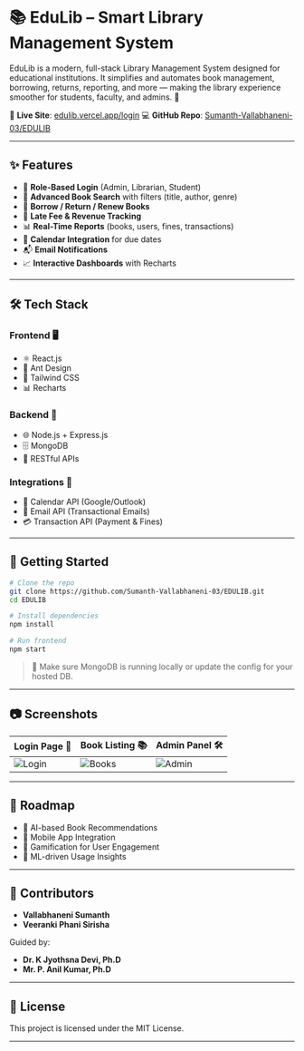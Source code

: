 # 📚 EduLib – Smart Library Management System

EduLib is a modern, full-stack Library Management System designed for educational institutions. It simplifies and automates book management, borrowing, returns, reporting, and more — making the library experience smoother for students, faculty, and admins. 🚀

🔗 **Live Site**: [edulib.vercel.app/login](https://edulib.vercel.app/login)
💻 **GitHub Repo**: [Sumanth-Vallabhaneni-03/EDULIB](https://github.com/Sumanth-Vallabhaneni-03/EDULIB)

---

## ✨ Features

* 👥 **Role-Based Login** (Admin, Librarian, Student)
* 🔎 **Advanced Book Search** with filters (title, author, genre)
* 📖 **Borrow / Return / Renew Books**
* 💸 **Late Fee & Revenue Tracking**
* 📊 **Real-Time Reports** (books, users, fines, transactions)
* 📅 **Calendar Integration** for due dates
* 📬 **Email Notifications**
* 📈 **Interactive Dashboards** with Recharts

---

## 🛠️ Tech Stack

### Frontend 🖥️

* ⚛️ React.js
* 🎨 Ant Design
* 🎨 Tailwind CSS
* 📊 Recharts

### Backend 🧠

* 🌐 Node.js + Express.js
* 🗄️ MongoDB
* 📡 RESTful APIs

### Integrations 🧩

* 📅 Calendar API (Google/Outlook)
* 📧 Email API (Transactional Emails)
* 💳 Transaction API (Payment & Fines)

---

## 🚀 Getting Started

```bash
# Clone the repo
git clone https://github.com/Sumanth-Vallabhaneni-03/EDULIB.git
cd EDULIB

# Install dependencies
npm install

# Run frontend
npm start
```

> 📝 Make sure MongoDB is running locally or update the config for your hosted DB.

---

## 📷 Screenshots

| Login Page 🔐 | Book Listing 📚 | Admin Panel 🛠️ |
| ------------- | --------------- | --------------- |
| ![Login](#)   | ![Books](#)     | ![Admin](#)     |

---

## 📌 Roadmap

* 🔮 AI-based Book Recommendations
* 📱 Mobile App Integration
* 🏅 Gamification for User Engagement
* 🧠 ML-driven Usage Insights

---

## 🤝 Contributors

* **Vallabhaneni Sumanth**
* **Veeranki Phani Sirisha**

Guided by:

* **Dr. K Jyothsna Devi, Ph.D**
* **Mr. P. Anil Kumar, Ph.D**

---

## 📜 License

This project is licensed under the MIT License.

---
